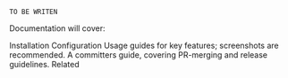 ```
TO BE WRITEN
```


Documentation will cover:

Installation
Configuration
Usage guides for key features; screenshots are recommended.
A committers guide, covering PR-merging and release guidelines.
Related